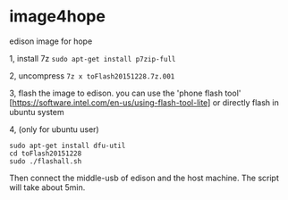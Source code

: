 # image4hope
edison image for hope

1, install 7z
`sudo apt-get install p7zip-full`

2, uncompress
`7z x toFlash20151228.7z.001`

3, flash the image to edison. you can use the 'phone flash tool' [https://software.intel.com/en-us/using-flash-tool-lite] or directly flash in ubuntu system

4, (only for ubuntu user)
```
sudo apt-get install dfu-util
cd toFlash20151228
sudo ./flashall.sh
```
Then connect the middle-usb of edison and the host machine.
The script will take about 5min.
